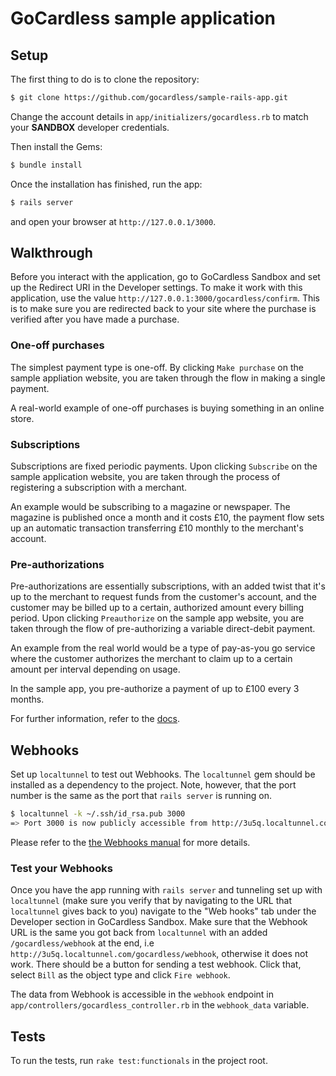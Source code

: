 # GoCardless sample application

## Setup

The first thing to do is to clone the repository:

```sh
$ git clone https://github.com/gocardless/sample-rails-app.git
```

Change the account details in `app/initializers/gocardless.rb` to match your
**SANDBOX** developer credentials.

Then install the Gems:
```sh
$ bundle install
```

Once the installation has finished, run the app:
```sh
$ rails server
```

and open your browser at `http://127.0.0.1/3000`.

## Walkthrough

Before you interact with the application, go to GoCardless Sandbox and set up
the Redirect URI in the Developer settings. To make it work with this
application, use the value `http://127.0.0.1:3000/gocardless/confirm`. This is to
make sure you are redirected back to your site where the purchase is verified
after you have made a purchase.

### One-off purchases

The simplest payment type is one-off. By clicking `Make purchase` on the sample
appliation website, you are taken through the flow in making a single payment.

A real-world example of one-off purchases is buying something in an online store.

### Subscriptions

Subscriptions are fixed periodic payments. Upon clicking `Subscribe` on the sample
application website, you are taken through the process of registering a subscription
with a merchant.

An example would be subscribing to a magazine or newspaper. The magazine is
published once a month and it costs £10, the payment flow sets up an automatic
transaction transferring £10 monthly to the merchant's account.

### Pre-authorizations

Pre-authorizations are essentially subscriptions, with an added twist that it's
up to the merchant to request funds from the customer's account, and the
customer may be billed up to a certain, authorized amount every billing
period. Upon clicking `Preauthorize` on the sample app website, you are taken
through the flow of pre-authorizing a variable direct-debit payment.

An example from the real world would be a type of pay-as-you go service where
the customer authorizes the merchant to claim up to a certain amount per interval
depending on usage.

In the sample app, you pre-authorize a payment of up to £100 every 3 months.

For further information, refer to the [docs](https://sandbox.gocardless.com/docs/connect_guide#payment-types).

## Webhooks

Set up `localtunnel` to test out Webhooks. The `localtunnel` gem should be
installed as a dependency to the project.
Note, however, that the port number is the same as the port that `rails server` is
running on.
```sh
$ localtunnel -k ~/.ssh/id_rsa.pub 3000
=> Port 3000 is now publicly accessible from http://3u5q.localtunnel.com ...
```
Please refer to the [the Webhooks manual](https://sandbox.gocardless.com/docs/ruby/merchant_tutorial_webhook#receiving-webhooks) for more details.

### Test your Webhooks
Once you have the app running with `rails server` and tunneling set up with
`localtunnel` (make sure you verify that by navigating to the URL that
`localtunnel` gives back to you) navigate to the "Web hooks" tab under the
Developer section in GoCardless Sandbox. Make sure that the Webhook URL is the same
you got back from `localtunnel` with an added `/gocardless/webhook` at the end, i.e
`http://3u5q.localtunnel.com/gocardless/webhook`, otherwise it does not work.
There should be a button for sending a test webhook. Click that, select `Bill`
as the object type and click `Fire webhook`.

The data from Webhook is accessible in the `webhook` endpoint in
`app/controllers/gocardless_controller.rb` in the `webhook_data` variable.

## Tests

To run the tests, run `rake test:functionals` in the project root.
